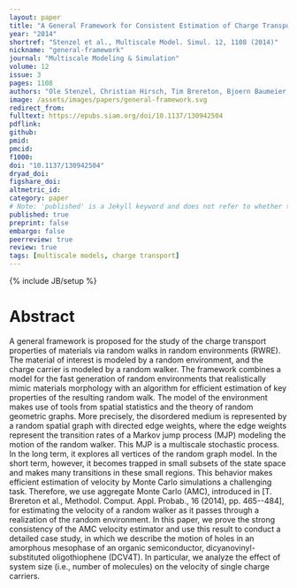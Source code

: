 ```yaml
---
layout: paper
title: "A General Framework for Consistent Estimation of Charge Transport Properties via Random Walks in Random Environments"
year: "2014"
shortref: "Stenzel et al., Multiscale Model. Simul. 12, 1108 (2014)"
nickname: "general-framework"
journal: "Multiscale Modeling & Simulation"
volume: 12
issue: 3
pages: 1108 
authors: "Ole Stenzel, Christian Hirsch, Tim Brereton, Bjoern Baumeier, Denis Andrienko, Dirk Kroese, and Volker Schmidt"
image: /assets/images/papers/general-framework.svg
redirect_from: 
fulltext: https://epubs.siam.org/doi/10.1137/130942504
pdflink: 
github: 
pmid: 
pmcid: 
f1000: 
doi: "10.1137/130942504"
dryad_doi: 
figshare_doi: 
altmetric_id: 
category: paper
# Note: 'published' is a Jekyll keyword and does not refer to whether the paper is published, but rather to whether this Markdown should be part of the rendered site.
published: true
preprint: false
embargo: false	
peerreview: true
review: true
tags: [multiscale models, charge transport]
---
```

{% include JB/setup %}

# Abstract 

A general framework is proposed for the study of the charge transport properties of materials via random walks in random environments (RWRE). The material of interest is modeled by a random environment, and the charge carrier is modeled by a random walker. The framework combines a model for the fast generation of random environments that realistically mimic materials morphology with an algorithm for efficient estimation of key properties of the resulting random walk. The model of the environment makes use of tools from spatial statistics and the theory of random geometric graphs. More precisely, the disordered medium is represented by a random spatial graph with directed edge weights, where the edge weights represent the transition rates of a Markov jump process (MJP) modeling the motion of the random walker. This MJP is a multiscale stochastic process. In the long term, it explores all vertices of the random graph model. In the short term, however, it becomes trapped in small subsets of the state space and makes many transitions in these small regions. This behavior makes efficient estimation of velocity by Monte Carlo simulations a challenging task. Therefore, we use aggregate Monte Carlo (AMC), introduced in [T. Brereton et al., Methodol. Comput. Appl. Probab., 16 (2014), pp. 465--484], for estimating the velocity of a random walker as it passes through a realization of the random environment. In this paper, we prove the strong consistency of the AMC velocity estimator and use this result to conduct a detailed case study, in which we describe the motion of holes in an amorphous mesophase of an organic semiconductor, dicyanovinyl-substituted oligothiophene (DCV4T). In particular, we analyze the effect of system size (i.e., number of molecules) on the velocity of single charge carriers.